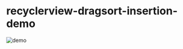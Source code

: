 # recyclerview-dragsort-insertion-demo
![demo](https://github.com/moomoon/recyclerview-dragsort-insertion-demo/blob/master/demo.gif)
